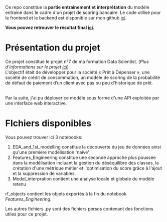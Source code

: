 Ce repo constitue la **partie entrainement et interprétation** du modèle entrainé dans le cadre d'un projet de scoring bancaire.
Le code utilisé pour le frontend et le backend est disponible sur mon github [ici]().

**Vous pouvez retrouver le résultat final [ici](bank-scoring-ui.herokuapp.com/).**


# Présentation du projet 

Ce projet constitue le projet n°7 de ma formation Data Scientist. (*Plus d'informations sur le projet [ici](https://openclassrooms.com/fr/paths/164/projects/632/assignment)*) <br>
L'objectif était de développer pour la société « Prêt à Dépenser », une société de crédit de consommation, un modèle de scoring de la probabilité de défaut de paiement d’un client avec pas ou peu d’historique de prêt.<br> <br>

Par la suite, j'ai pu déployer ce modèle sous forme d'une API exploitée par une interface web interactive.

# FIchiers disponibles

Vous pouvez trouver ici 3 notebooks:
1. EDA_and_1st_modelling constitue la découverte du jeu de données ainsi qu'une première modélisation 'naive'
2. Features_Engineering constitue une seconde approche plus poussée dans la modélisation incluant la gestion du déséquilibre des classes, la crétation d'une métrique métier et l'optimisation du score grâce à l'ajout et la suppression de variables.
3. Model_interpration contient une analyse locale et globale du modèle retenu

rf_objects contient les objets exportés à la fin du notebook *Features_Engineering*.

Les autres fichiers .py sont des fichiers persos contenant des fonctions utiles pour ce projet.
